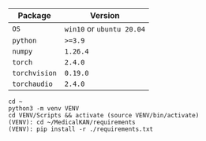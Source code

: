 | Package                | Version                    |
|------------------------|----------------------------|
| `OS`                   | `win10` or  `ubuntu 20.04` |
| `python`               | `>=3.9`                    |
| `numpy`                | `1.26.4`                   |
| `torch`                | `2.4.0`                    |
| `torchvision`          | `0.19.0`                   |
| `torchaudio`           | `2.4.0`                    |

```
cd ~
python3 -m venv VENV
cd VENV/Scripts && activate (source VENV/bin/activate)
(VENV): cd ~/MedicalKAN/requirements
(VENV): pip install -r ./requirements.txt
```
